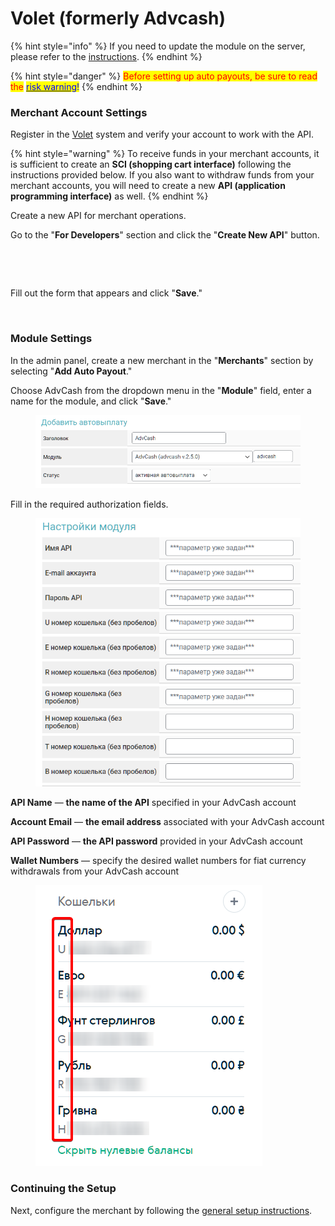 # Volet (formerly Advcash)

{% hint style="info" %}
If you need to update the module on the server, please refer to the [instructions](https://premium.gitbook.io/main/en/en/basic-settings/faq/updating-script-files-on-the-server/how-to-update-files-on-the-server#merchant-and-auto-payout-modules).
{% endhint %}

{% hint style="danger" %}
<mark style="color:red;">Before setting up auto payouts, be sure to read the</mark> [<mark style="color:blue;">risk warning</mark>](https://premium.gitbook.io/main/en/basic-settings/merchants-and-auto-payments/auto-payments/risk-warning)<mark style="color:blue;">!</mark>
{% endhint %}

### Merchant Account Settings <a href="#nastroiki-v-lichnom-kabinete-merchanta" id="nastroiki-v-lichnom-kabinete-merchanta"></a>

Register in the [Volet](https://account.volet.com/register) system and verify your account to work with the API.

{% hint style="warning" %}
To receive funds in your merchant accounts, it is sufficient to create an **SCI (shopping cart interface)** following the instructions provided below. If you also want to withdraw funds from your merchant accounts, you will need to create a new **API (application programming interface)** as well.
{% endhint %}

Create a new API for merchant operations.

Go to the "**For Developers**" section and click the "**Create New API**" button.

<figure><img src="https://2722984412-files.gitbook.io/~/files/v0/b/gitbook-x-prod.appspot.com/o/spaces%2Fm9kqZXsNykrN6VyxxXBO%2Fuploads%2F8psSPCSWSTp1eiIzISZY%2Fimage_eng.png?alt=media&#x26;token=7fcdd5aa-7089-4f80-9182-1d30016517ca" alt="" width="188"><figcaption></figcaption></figure>

<figure><img src="https://2722984412-files.gitbook.io/~/files/v0/b/gitbook-x-prod.appspot.com/o/spaces%2Fm9kqZXsNykrN6VyxxXBO%2Fuploads%2FBcpqskUKVk3ULEZiLhi7%2Fimage_eng.png?alt=media&#x26;token=fcf15fff-1f8a-4914-9cbc-9edb4d625a09" alt=""><figcaption></figcaption></figure>

Fill out the form that appears and click "**Save**."

<figure><img src="https://2722984412-files.gitbook.io/~/files/v0/b/gitbook-x-prod.appspot.com/o/spaces%2Fm9kqZXsNykrN6VyxxXBO%2Fuploads%2FWmhrfWDVi8w3DV4id8XE%2Fimage_eng.png?alt=media&#x26;token=c03423b1-5978-40bc-90bb-6432e2cbb3a3" alt="" width="375"><figcaption></figcaption></figure>

### Module Settings <a href="#nastroiki-modulya" id="nastroiki-modulya"></a>

In the admin panel, create a new merchant in the "**Merchants**" section by selecting "**Add Auto Payout**."

Choose AdvCash from the dropdown menu in the "**Module**" field, enter a name for the module, and click "**Save**."

<figure><img src="../../../.gitbook/assets/image (674)_eng.png" alt=""><figcaption></figcaption></figure>

Fill in the required authorization fields.

<figure><img src="../../../.gitbook/assets/image (675)_eng.png" alt=""><figcaption></figcaption></figure>

**API Name** — **the name of the API** specified in your AdvCash account

**Account Email** — **the email address** associated with your AdvCash account

**API Password** — **the API password** provided in your AdvCash account

**Wallet Numbers** — specify the desired wallet numbers for fiat currency withdrawals from your AdvCash account

<figure><img src="../../../.gitbook/assets/image (676)_eng.png" alt=""><figcaption></figcaption></figure>

### Continuing the Setup <a href="#prodolzhenie-nastroiki" id="prodolzhenie-nastroiki"></a>

Next, configure the merchant by following the [general setup instructions](https://premium.gitbook.io/main/en/basic-settings/merchants-and-auto-payments/auto-payments/obshie-nastroiki-avtovyplat).